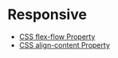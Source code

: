 # Responsive

* [CSS flex-flow Property](https://www.w3schools.com/cssref/css3_pr_flex-flow.asp)
* [CSS align-content Property](https://www.w3schools.com/cssref/css3_pr_align-content.asp)
